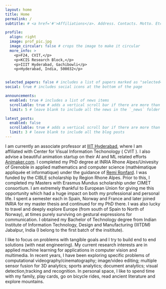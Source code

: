 ```yaml
---
layout: home
title: Home
permalink: /
subtitle: # <a href='#'>Affiliations</a>. Address. Contacts. Motto. Etc.

profile:
  align: right
  image: prof_pic.jpg
  image_circular: false # crops the image to make it circular
  more_info: >
    <p>F24, CVIT,</p>
    <p>KCIS Research Block,</p>
    <p>IIIT Hyderabad, Gachibowli</p>
    <p>Hyderabad, India, 500032</p>


selected_papers: false # includes a list of papers marked as "selected={true}"
social: true # includes social icons at the bottom of the page

announcements:
  enabled: true # includes a list of news items
  scrollable: true # adds a vertical scroll bar if there are more than 3 news items
  limit: 5 # leave blank to include all the news in the `_news` folder

latest_posts:
  enabled: false
  scrollable: true # adds a vertical scroll bar if there are more than 3 new posts items
  limit: 3 # leave blank to include all the blog posts
---
```


I am currently an associate professor at [IIIT Hyderabad](https://iiit.ac.in), where I am affiliated with Center for Visual Information Techonology ( CVIT ). I also advise a beautiful animation startup on their AI and ML related efforts [Animaker.com](Animaker.com). I completed my PhD degree at INRIA Rhone Alpes/Univesity of Grenoble in applied mathematics and computer science (mathématique appliquée et informatique) under the guidance of [Remi Ronfard](https://team.inria.fr/anima/remi-ronfard/). I was funded by the CIBLE scholarship by Region Rhone Alpes. Prior to this, I completed my Masters with Erasmus Mundus scholarship under CIMET consortium. I am extremely thankful to European Union for giving me this opportunity which had a huge impact on both my professional and personal life. I spent a semester each in Spain, Norway and France and later joined INRIA for my master thesis and continued for my PhD there. I was also lucky to travel and deeply explore Europe (from south of Spain to North of Norway), at times purely surviving on gestural expressions for communication. I obtained my Bachelor of Technology degree from Indian Institute of Information Technology, Design and Manufacturing (IIITDM) Jabalpur, India (I belong to the first batch of the insititute).

I like to focus on problems with tangible goals and I try to build end to end solutions (with neat engineering). My current research interests are in applied machine learning for applications in computer vision and multimedia. In recent years, I have been exploring specific problems of computational videography/cinematography; image/video editing; multiple sensor fusion for 3D analytics; sports analytics; document analytics; visual detection,tracking and recognition. In personal space, I like to spend time with my family, play cards, go on bicycle rides, read ancient literature and explore mountains.


